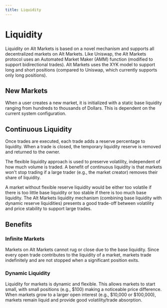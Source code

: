 ```yaml
---
title: Liquidity
---
```


# Liquidity
Liquidity on Alt Markets is based on a novel mechanism and supports all decentralized markets on Alt Markets. Like Uniswap, the Alt Markets protocol uses an Automated Market Maker (AMM) function (modified to support bidirectional trades).
Alt Markets uses the XYK model to support long and short positions (compared to Uniswap, which currently supports only long positions).

## New Markets
When a user creates a new market, it is initialized with a static base liquidity ranging from hundreds to thousands of Dollars. This is dependent on the current system configuration.

## Continuous Liquidity
Once trades are executed, each trade adds a reserve percentage to liquidity. When a trade is closed, the temporary liquidity reserve is removed and returned to the owner.

The flexible liquidity approach is used to preserve volatility, independent of how much volume is traded.
A benefit of continuous liquidity is that markets won't stop trading if a large trader (e.g., the market creator) removes their share of liquidity.

A market without flexible reserve liquidity would be either too volatile if there is too little base liquidity or too stable if there is too much base liquidity.
The Alt Markets liquidity mechanism (combining base liquidity with dynamic reserve liquidities) presents a good trade-off between volatility and price stability to support large trades.

## Benefits
### Infinite Markets
Markets on Alt Markets cannot rug or close due to the base liquidity. Since every open trade contributes to the liquidity of a market, markets trade indefinitely and are not stopped when a significant position exits.

### Dynamic Liquidity
Liquidity for markets is dynamic and flexible. This allows markets to start small, with small positions (e.g., $100) making a noticeable price difference. When markets grow to a larger open interest (e.g., $10,000 or $100,000), markets remain liquid and provide good volatility/trade absorption.
